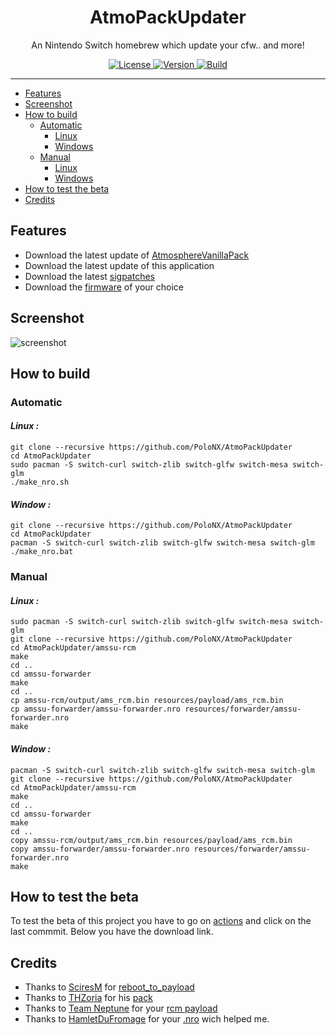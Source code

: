 <div align="center">
    <h1>AtmoPackUpdater</h1>
    <p>An Nintendo Switch homebrew which update your cfw.. and more!</p>
</div>

<p align="center">
    <a rel="LICENSE" href="https://github.com/PoloNX/AtmoPackUpdater/blob/master/LICENSE">
        <img src="https://img.shields.io/static/v1?label=license&message=GPLV3&labelColor=111111&color=0057da&style=for-the-badge&logo=data%3Aimage/png%3Bbase64%2CiVBORw0KGgoAAAANSUhEUgAAABQAAAATCAYAAACQjC21AAAACXBIWXMAAAsTAAALEwEAmpwYAAAAIGNIUk0AAHpFAACAgwAA/FcAAIDoAAB5FgAA8QEAADtfAAAcheDStWoAAAFGSURBVHjarJK9LgRhFIafWUuiEH/rJwrJClEq3IELUKgo3IrETWh0FC7BNVih0AoKBQoEydq11qMwm5yMsbPEm3yZd55zvnfO92VQKVhLak09UZeL%2BrsVZ9Qdv2tXnf1NYEndUushZFGthvemuq32FwWuq%2BeZid5DvZGpXambeYGr6qnd9dGldqaudQL3QuFWvVbbmaC6%2BprDr9WbwA4SdQW4BwaABb50CTykfjjwC%2BAx9SPAfOANYDxRCXpOnxNAM4ePA63Ul8NHR4E2QClsGgGG0jUR%2BFjglcAn8/pj4HTwUz/42FPJ68lOSDhCkR/O46XM0Qh3VcRH83jph%2BZefKUosBr8XA%2B%2BmufLAR4Dh6k/CrzWA691YOc/3Ejv6iNM3k59Xw%2B8D3gC9hN1ErjjfzSbqHVg8J8CG2XgBXgL4/9VCdD6HACaHdcHGCRMgQAAAABJRU5ErkJggg%3D%3D" alt=License>
    </a>
    <a rel="VERSION" href="https://github.com/PoloNX/AtmoPackUpdater">
        <img src="https://img.shields.io/static/v1?label=version&message=1.9.0&labelColor=111111&color=06f&style=for-the-badge" alt="Version">
    </a>
    <a rel="BUILD" href="https://github.com/PoloNX/AtmoPackUpdater/actions">
        <img src="https://img.shields.io/github/actions/workflow/status/PoloNX/AtmoPackUpdater/c-cpp.yml?branch=master &labelColor=111111&color=06f&style=for-the-badge" alt=Build>
    </a>
</p>

---
  
     

- [Features](#features)
- [Screenshot](#screenshot)
- [How to build](#how-to-build)
  - [Automatic](#automatic)
    - [Linux](#linux)
    - [Windows](#windows)
  - [Manual](#manual)
    - [Linux](#linux-1)
    - [Windows](#windows-1)
- [How to test the beta](#how-to-test-the-beta)
- [Credits](#credits)

## Features

- Download the latest update of [AtmosphereVanillaPack](https://github.com/THZoria/AtmoPack-Vanilla)
- Download the latest update of this application
- Download the latest [sigpatches](https://github.com/ITotalJustice/patches)
- Download the [firmware](https://github.com/THZoria/NX_Firmware) of your choice

## Screenshot

![screenshot](https://user-images.githubusercontent.com/57038157/183460024-e2e3441b-f448-41e8-a6d2-6d3da40907dd.jpg)

## How to build

### Automatic

#### *Linux :*  
```console
git clone --recursive https://github.com/PoloNX/AtmoPackUpdater  
cd AtmoPackUpdater  
sudo pacman -S switch-curl switch-zlib switch-glfw switch-mesa switch-glm  
./make_nro.sh
```  

#### *Window :* 
```console 
git clone --recursive https://github.com/PoloNX/AtmoPackUpdater  
cd AtmoPackUpdater  
pacman -S switch-curl switch-zlib switch-glfw switch-mesa switch-glm
./make_nro.bat
```
  
### Manual

#### *Linux :*  
```console
sudo pacman -S switch-curl switch-zlib switch-glfw switch-mesa switch-glm  
git clone --recursive https://github.com/PoloNX/AtmoPackUpdater  
cd AtmoPackUpdater/amssu-rcm  
make  
cd ..  
cd amssu-forwarder  
make  
cd ..  
cp amssu-rcm/output/ams_rcm.bin resources/payload/ams_rcm.bin  
cp amssu-forwarder/amssu-forwarder.nro resources/forwarder/amssu-forwarder.nro  
make
```  

#### *Window :* 
```console
pacman -S switch-curl switch-zlib switch-glfw switch-mesa switch-glm  
git clone --recursive https://github.com/PoloNX/AtmoPackUpdater  
cd AtmoPackUpdater/amssu-rcm
make
cd ..
cd amssu-forwarder
make
cd ..
copy amssu-rcm/output/ams_rcm.bin resources/payload/ams_rcm.bin  
copy amssu-forwarder/amssu-forwarder.nro resources/forwarder/amssu-forwarder.nro  
make
```

## How to test the beta

To test the beta of this project you have to go on [actions](https://github.com/PoloNX/AtmoPackUpdater/actions) and click on the last commmit. Below you have the download link.

## Credits 

- Thanks to [SciresM](https://github.com/SciresM) for [reboot_to_payload](https://github.com/Atmosphere-NX/Atmosphere/tree/master/troposphere/reboot_to_payload)
- Thanks to [THZoria](https://github.com/THZoria/THZoria) for his [pack](https://github.com/THZoria/AtmoPack-Vanilla)
- Thanks to [Team Neptune](https://github.com/Team-Neptune) for your [rcm payload](https://github.com/Team-Neptune/DeepSea-Updater/tree/master/rcm)
- Thanks to [HamletDuFromage](https://github.com/HamletDuFromage) for your [.nro](https://github.com/HamletDuFromage/aio-switch-updater) wich helped me.

